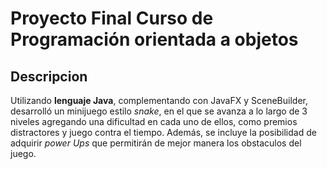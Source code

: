 # Proyecto Final Curso de Programación orientada a objetos 

## Descripcion

Utilizando **lenguaje Java**, complementando con JavaFX y SceneBuilder,  desarrolló un minijuego estilo *snake*, en el que se avanza a lo largo de 3 niveles agregando una dificultad en cada uno de ellos, como premios distractores y  juego contra el tiempo. Además, se incluye la posibilidad de adquirir *power Ups*
que permitirán de mejor manera los obstaculos del juego.


